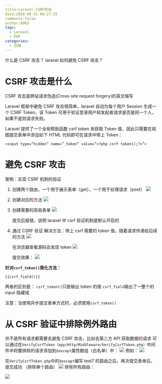 ```yaml
---
title:Laravel-CSRF攻击
date:2020-08-31 08:27:25
comments:false
author:8963
tags:
  - Laravel
  - PHP
categories:
  - 后端
---
```


什么是 CSRF 攻击？
laravel 如何避免 CSRF 攻击？

<!-- more -->

# CSRF 攻击是什么

CSRF 攻击是跨站请求伪造(Cross-site request forgery)的英文缩写

Laravel 框架中避免 CSRF 攻击很简单，laravel 自动为每个用户 Session 生成一个 CSRF Token，该 Token 可用于验证登录用户和发起者请求是否是同一个人，如果不是则请求失败。

Laravel 提供了一个全局帮助函数 csrf token 来获取 Token 值，因此只需要在视图提交表单中添加如下 HTML 代码即可在请求中带上 Token：

```
<input type=”hidden” name=”_token” value=”<?php csrf token();?>”>
```

# 避免 CSRF 攻击

案例：实现 CSRF 机制的验证

1. 创建两个路由，一个用于展示表单（get），一个用于处理请求（post）
   ![](https://cdn.jsdelivr.net/gh/K8963/Imageshack@main/blog/202209070819298.png)

2. 创建对应的方法
   ![](https://cdn.jsdelivr.net/gh/K8963/Imageshack@main/blog/202209070819678.png)

3. 创建需要的简易表单
   ![](https://cdn.jsdelivr.net/gh/K8963/Imageshack@main/blog/202209070820224.png)

   提交后报错，说明 laravel 中 csrf 验证机制是默认开启的

4. 通过 CSRF 验证
   解决方法：带上 csrf 需要的 token 值，随着请求传递给后续的方法
   ![](https://cdn.jsdelivr.net/gh/K8963/Imageshack@main/blog/202209070820984.png)

   在浏览器查看源码会发现 token
   ![](https://cdn.jsdelivr.net/gh/K8963/Imageshack@main/blog/202209070820285.png)

   提交效果：
   ![](https://cdn.jsdelivr.net/gh/K8963/Imageshack@main/blog/202209070820026.png)

**针对`csrf_token()`简化方法：**

```
{{csrf_field()}}
```

两者的区别是：
`csrf_token()`只是输出 token 的值
`csrf_field`输出了一整个的 input 隐藏域

注意：当使用异步提交表单方式时，必须使用`csrf_token()`

# 从 CSRF 验证中排除例外路由

并不是所有请求都需要去避免 CSRF 攻击，比如去第三方 API 获取数据的请求
可以通过在`VerifyCsrfToken（app/Http/Middleware/VerifyCsrfToken.php）`中间件中将要排除的请求添加到`$except`属性数组（白名单）中：
![](https://cdn.jsdelivr.net/gh/K8963/Imageshack@main/blog/202209070820722.png)
例如：
![](https://cdn.jsdelivr.net/gh/K8963/Imageshack@main/blog/202209070820544.png)

在`VerifyCsrfToken.php`中的`$except`编写 test7 的路由之后，再次提交表单后，提交成功
（排除单个路由）
![](https://cdn.jsdelivr.net/gh/K8963/Imageshack@main/blog/202209070820675.png)
排除所有路由：

![](https://cdn.jsdelivr.net/gh/K8963/Imageshack@main/blog/202209070823489.png)